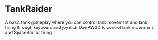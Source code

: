 # TankRaider
A basic tank gameplay where you can control tank movement and tank firing through keyboard and joystick
Use AWSD to control tank movement and SpaceBar for firing
